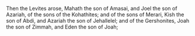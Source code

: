 Then the Levites arose, Mahath the son of Amasai, and Joel the son of Azariah, of the sons of the Kohathites; and of the sons of Merari, Kish the son of Abdi, and Azariah the son of Jehallelel; and of the Gershonites, Joah the son of Zimmah, and Eden the son of Joah;

